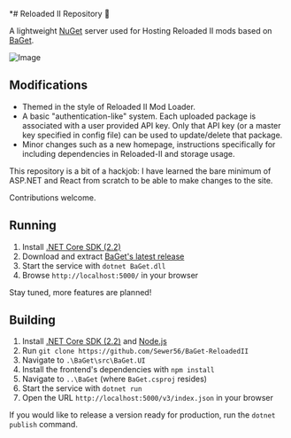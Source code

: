 *# Reloaded II Repository :baguette_bread:

A lightweight [NuGet](https://docs.microsoft.com/en-us/nuget/what-is-nuget) server used for Hosting Reloaded II mods based on [BaGet](https://github.com/loic-sharma/BaGet).

![Image](https://i.imgur.com/7n43mp1.png)

## Modifications
- Themed in the style of Reloaded II Mod Loader.
- A basic "authentication-like" system. Each uploaded package is associated with a user provided API key. Only that API key (or a master key specified in config file) can be used to update/delete that package.
- Minor changes such as a new homepage, instructions specifically for including dependencies in Reloaded-II and storage usage.

This repository is a bit of a hackjob: I have learned the bare minimum of ASP.NET and React from scratch to be able to make changes to the site.

Contributions welcome.

## Running

1. Install [.NET Core SDK (2.2)](https://www.microsoft.com/net/download)
2. Download and extract [BaGet's latest release](https://github.com/Sewer56/BaGet-ReloadedII/releases)
3. Start the service with `dotnet BaGet.dll`
4. Browse `http://localhost:5000/` in your browser

Stay tuned, more features are planned!

## Building

1. Install [.NET Core SDK (2.2)](https://www.microsoft.com/net/download) and [Node.js](https://nodejs.org/)
2. Run `git clone https://github.com/Sewer56/BaGet-ReloadedII`
3. Navigate to `.\BaGet\src\BaGet.UI`
4. Install the frontend's dependencies with `npm install`
5. Navigate to `..\BaGet` (where `BaGet.csproj` resides)
6. Start the service with `dotnet run`
7. Open the URL `http://localhost:5000/v3/index.json` in your browser

If you would like to release a version ready for production, run the `dotnet publish` command.